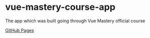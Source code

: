 # vue-mastery-course-app

The app which was built going through Vue Mastery official course

[GitHub Pages](https://darkzarich.github.io/Vue-Mastery-Course-App/)
